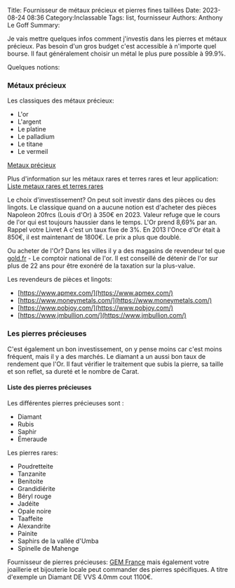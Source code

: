 Title: Fournisseur de métaux précieux et pierres fines taillées
Date: 2023-08-24 08:36
Category:Inclassable
Tags: list, fournisseur
Authors: Anthony Le Goff
Summary:

Je vais mettre quelques infos comment j'investis dans les pierres et métaux précieux. Pas besoin d'un gros budget c'est accessible à n'importe quel bourse. Il faut généralement choisir un métal le plus pure possible à 99.9%.

Quelques notions:

### Métaux précieux

Les classiques des métaux précieux:

* L'or
* L'argent
* Le platine
* Le palladium
* Le titane
* Le vermeil

[Metaux précieux](https://ocarat.com/guide/metaux-precieux.html)

Plus d'information sur les métaux rares et terres rares et leur application: [Liste metaux rares et terres rares](https://lingot-swiss.com/fr/p/listes-metaux-rares-terres-rares)

Le choix d'investissement? On peut soit investir dans des pièces ou des lingots. Le classique quand on a aucune notion est d'acheter des pièces Napoleon 20frcs (Louis d'Or) à 350€ en 2023. Valeur refuge que le cours de l'or qui est toujours haussier dans le temps. L'Or prend 8,69% par an. Rappel votre Livret A c'est un taux fixe de 3%. En 2013 l'Once d'Or était à 850€, il est maintenant de 1800€. Le prix a plus que doublé.

Ou acheter de l'Or? Dans les villes il y a des magasins de revendeur tel que [gold.fr](https://www.gold.fr/) - Le comptoir national de l'or. Il est conseillé de détenir de l'or sur plus de 22 ans pour être exonéré de la taxation sur la plus-value.

Les revendeurs de pièces et lingots:

* [https://www.apmex.com/](https://www.apmex.com/)
* [https://www.moneymetals.com/](https://www.moneymetals.com/)
* [https://www.pobjoy.com/](https://www.pobjoy.com/)
* [https://www.jmbullion.com/](https://www.jmbullion.com/)

### Les pierres précieuses

C'est également un bon investissement, on y pense moins car c'est moins fréquent, mais il y a des marchés. Le diamant a un aussi bon taux de rendement que l'Or. Il faut vérifier le traitement que subis la pierre, sa taille et son reflet, sa dureté et le nombre de Carat.

#### Liste des pierres précieuses

Les différentes pierres précieuses sont :

* Diamant
* Rubis
* Saphir
* Émeraude

Les pierres rares:

* Poudretteite
* Tanzanite
* Benitoite
* Grandidiérite
* Béryl rouge
* Jadéite
* Opale noire
* Taaffeite
* Alexandrite
* Painite
* Saphirs de la vallée d'Umba
* Spinelle de Mahenge

Fournisseur de pierres précieuses: [GEM France](https://www.gemfrance.com/) mais également votre joaillerie et bijouterie locale peut commander des pierres spécifiques. A titre d'exemple un Diamant DE VVS 4.0mm cout 1100€.